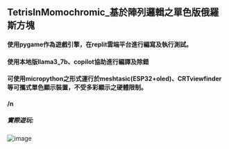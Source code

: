 ## TetrisInMomochromic_基於陣列邏輯之單色版俄羅斯方塊
#### 使用pygame作為遊戲引擎，在replit雲端平台進行編寫及執行測試。
#### 使用本地版llama3_7b、copilot協助進行編譯及除錯
#### 可使用micropython之形式運行於meshtasic(ESP32+oled)、CRTviewfinder等可攜式單色顯示裝置，不受多彩顯示之硬體限制。

#### /n

##### 實際遊玩:
![image](https://github.com/hjyforEE/Computer-Science_Final-Project/blob/main/alpha_test.gif)

